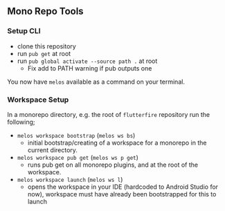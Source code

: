 ## Mono Repo Tools

### Setup CLI

 - clone this repository
 - run `pub get` at root
 - run `pub global activate --source path .` at root
   - Fix add to PATH warning if pub outputs one

You now have `melos` available as a command on your terminal.

### Workspace Setup

In a monorepo directory, e.g. the root of `flutterfire` repository run the following;

 - `melos workspace bootstrap` (`melos ws bs`)
    - initial bootstrap/creating of a workspace for a monorepo in the current directory.
 - `melos workspace pub get` (`melos ws p get`)
    - runs pub get on all monorepo plugins, and at the root of the workspace.
 - `melos workspace launch` (`melos ws l`)
    - opens the workspace in your IDE (hardcoded to Android Studio for now), workspace must have already been bootstrapped for this to launch